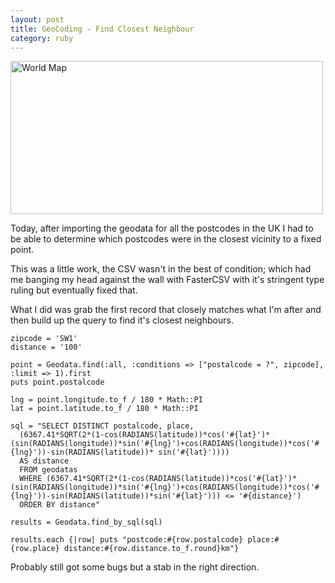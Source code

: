 ```yaml
---
layout: post
title: GeoCoding - Find Closest Neighbour
category: ruby
---
```


<a href="http://www.flickr.com/photos/indieflickr/3205056544/" title="World Map by John Griffiths, on Flickr"><img src="//farm4.static.flickr.com/3513/3205056544_3d4247ce14.jpg" width="500" height="245" alt="World Map" /></a>

Today, after importing the geodata for all the postcodes in the UK I had to be able to determine which postcodes were in the closest vicinity to a fixed point.

This was a little work, the CSV wasn't in the best of condition; which had me banging my head against the wall with FasterCSV with it's stringent type ruling but eventually fixed that.

What I did was grab the first record that closely matches what I'm after and then build up the query to find it's closest neighbours.

    zipcode = 'SW1'
    distance = '100'

    point = Geodata.find(:all, :conditions => ["postalcode = ?", zipcode], :limit => 1).first
    puts point.postalcode
      
    lng = point.longitude.to_f / 180 * Math::PI
    lat = point.latitude.to_f / 180 * Math::PI

    sql = "SELECT DISTINCT postalcode, place, 
      (6367.41*SQRT(2*(1-cos(RADIANS(latitude))*cos('#{lat}')*(sin(RADIANS(longitude))*sin('#{lng}')+cos(RADIANS(longitude))*cos('#{lng}'))-sin(RADIANS(latitude))* sin('#{lat}')))) 
      AS distance 
      FROM geodatas 
      WHERE (6367.41*SQRT(2*(1-cos(RADIANS(latitude))*cos('#{lat}')*(sin(RADIANS(longitude))*sin('#{lng}')+cos(RADIANS(longitude))*cos('#{lng}'))-sin(RADIANS(latitude))*sin('#{lat}'))) <= '#{distance}')
      ORDER BY distance"

    results = Geodata.find_by_sql(sql)
    
    results.each {|row| puts "postcode:#{row.postalcode} place:#{row.place} distance:#{row.distance.to_f.round}km"}

Probably still got some bugs but a stab in the right direction.

